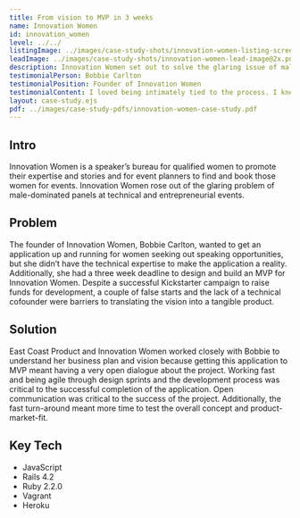 ```yaml
---
title: From vision to MVP in 3 weeks
name: Innovation Women
id: innovation_women
level: ../../
listingImage: ../images/case-study-shots/innovation-women-listing-screenshot.png
leadImage: ../images/case-study-shots/innovation-women-lead-image@2x.png
description: Innovation Women set out to solve the glaring issue of male-dominated panels at tech events. Their marketing platform connects amazing women in tech and enterprise with event planners. Our team nailed down MVP feature requirement and delivered the Innovation Women platform in 3 weeks.
testimonialPerson: Bobbie Carlton
testimonialPosition: Founder of Innovation Women
testimonialContent: I loved being intimately tied to the process. I knew what was going on every step of the way. It wasn’t a black box you put time, money, and effort into.
layout: case-study.ejs
pdf: ../images/case-study-pdfs/innovation-women-case-study.pdf
---
```


## Intro

Innovation Women is a speaker’s bureau for qualified women to promote their expertise and stories and for event planners to find and book those women for events. Innovation Women rose out of the glaring problem of male-dominated panels at technical and entrepreneurial events.

## Problem

The founder of Innovation Women, Bobbie Carlton, wanted to get an application up and running for women seeking out speaking opportunities, but she didn’t have the technical expertise to make the application a reality. Additionally, she had a three week deadline to design and build an MVP for Innovation Women. Despite a successful Kickstarter campaign to raise funds for development, a couple of false starts and the lack of a technical cofounder were barriers to translating the vision into a tangible product.

## Solution

East Coast Product and Innovation Women worked closely with Bobbie to understand her business plan and vision because getting this application to MVP meant having a very open dialogue about the project. Working fast and being agile through design sprints and the development process was critical to the successful completion of the application. Open communication was critical to the success of the project. Additionally, the fast turn-around meant more time to test the overall concept and product-market-fit.

## Key Tech

* JavaScript
* Rails 4.2
* Ruby 2.2.0
* Vagrant
* Heroku